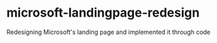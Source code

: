 # microsoft-landingpage-redesign
Redesigning Microsoft's landing page and implemented it through code

